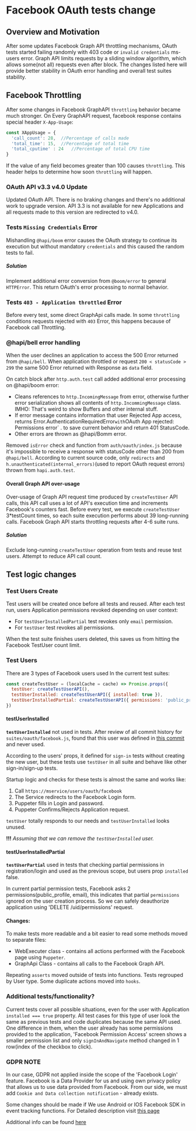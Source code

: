 # Facebook OAuth tests change

## Overview and Motivation
After some updates Facebook Graph API throttling mechanisms, OAuth tests started failing randomly with 403 code or
`invalid credentials` ms-users error.
Graph API limits requests by a sliding window algorithm, which allows some(not all) requests even after block.
The changes listed here will provide better stability in OAuth error handling and overall test suites stability.

## Facebook Throttling
After some changes in Facebook GraphAPI `throttling` behavior became much stronger.
On Every GraphAPI request, facebook response contains special header `X-App-Usage`:
```javascript
const XAppUsage = {
  'call_count': 28,  //Percentage of calls made 
  'total_time': 15,  //Percentage of total time
  'total_cputime' : 24   //Percentage of total CPU time
}
```
If the value of any field becomes greater than 100 causes `throttling`.
This header helps to determine how soon `throttling` will happen.

### OAuth API v3.3 v4.0 Update
Updated OAuth API. There is no braking changes and there's no additional work to upgrade version.
API 3.3 is not available for new Applications and all requests made to this version are redirected to v4.0.

### Tests `Missing Credentials` Error
Mishandling `@hapi/boom` error causes the OAuth strategy to continue its execution but without mandatory `credentials` and this caused the random tests to fail.

##### Solution
Implement additional error conversion from `@boom/error` to general `HTTPError`. 
This return OAuth's error processing to normal behavior.
 
### Tests `403 - Application throttled` Error
Before every test, some direct GraphApi calls made. In some `throttling` conditions requests rejected with `403` Error,
this happens because of Facebook call Throttling. 

### @hapi/bell error handling
When the user declines an application to access the 500 Error returned from `@hapi/bell`.
When application throttled or request `200 < statusCode > 299` the same 500 Error returned with Response as `data` field.

On catch block after `http.auth.test` call added additional error processing on @hapi/boom error:
* Cleans references to `http.IncomingMessage` from error, otherwise further error serialization shows all contents of `http.IncommingMessage` class. 
IMHO: That's weird to show Buffers and other internal stuff.
* If error message contains information that user Rejected App access, returns Error.AuthenticationRequiredError` with `OAuth App rejected: Permissions error` . to save current behavior and return 401 StatusCode.
* Other errors are thrown as @hapi/Bomm error.

Removed `isError` check and function from `auth/oauth/index.js` because it's impossible to receive a response with statusCode other than 200 from `@hapi/bell`.
According to current source code, only `redirects` and `h.unauthenticated(internal_errors)`(used to report OAuth request errors) thrown from `hapi.auth.test`.

#### Overall Graph API over-usage
Over-usage of Graph API request time produced by `createTestUser` API calls, this API call uses a lot of API's execution time and increments Facebook's counters fast.
Before every test, we execute `createTestUser`  3*testCount times, so each suite execution performs about 39 long-running calls. 
Facebook Graph API starts throttling requests after 4-6 suite runs.

##### Solution
Exclude long-running `createTestUser` operation from tests and reuse test users.
Attempt to reduce API call count.
 
## Test logic changes

### Test Users Create
Test users will be created once before all tests and reused.
After each test run, users Application permissions revoked depending on user context:
* For `testUserInstalledPartial` test revokes only `email` permission.
* For `testUser` test revokes all permissions.

When the test suite finishes users deleted, this saves us from hitting the Facebook TestUser count limit.

### Test Users
There are 3 types of Facebook users used In the current test suites:
```javascript
const createTestUser = (localCache = cache) => Promise.props({
  testUser: createTestUserAPI(),
  testUserInstalled: createTestUserAPI({ installed: true }),
  testUserInstalledPartial: createTestUserAPI({ permissions: 'public_profile' }),
})
```

#### testUserInstalled
**`testUserInstalled`** not used in tests. After review of all commit history for `suites/oauth/facebook.js`, found that
this user was defined in [this commit](https://github.com/makeomatic/ms-users/blob/733aba371b62d90935c42087ca6d3912152cb63b/test/suites/oauth/facebook.js)
and never used.

According to the users' props, it defined for `sign-in` tests without creating the new user,
but these tests use `testUser` in all suite and behave like other sign-in/sign-up tests.

Startup logic and checks for these tests is almost the same and works like:
1. Call `https://mservice/users/oauth/facebook`
2. The Service redirects to the Facebook Login form.
3. Puppeter fills in Login and password.
4. Puppeter Confirms/Rejects Application request.

`testUser` totally responds to our needs and `testUserInstalled` looks unused.

**!!!** _Assuming that we can remove the `testUserInstalled` user._

#### testUserInstalledPartial
**`testUserPartial`** used in tests that checking partial permissions in registration/login and used as the previous scope,
but users prop `installed` false.

In current partial permission tests, Facebook asks 2 permissions(public_profile, email), this indicates that
partial `permissions` ignored on the user creation process. So we can safely deauthorize application using 'DELETE /uid/permissions' request.

#### Changes:
To make tests more readable and a bit easier to read some methods moved to separate files:
* WebExecuter class - contains all actions performed with the Facebook page using `Puppeter`.
* GraphApi Class - contains all calls to the Facebook Graph API.

Repeating `asserts` moved outside of tests into functions.
Tests regrouped by User type. Some duplicate actions moved into `hooks`.
  
### Additional tests/functionality?
Current tests cover all possible situations, even for the user with Application `installed === true` property.
All test cases for this type of user look the same as previous tests and code duplicates because the same API used. 
One difference in them, when the user already has some permissions provided to the application,
'Facebook Permission Access' screen shows a smaller permission list
and only `signInAndNavigate` method changed in 1 row(index of the checkbox to click).


### GDPR NOTE
In our case, GDPR not applied inside the scope of the 'Facebook Login' feature.
Facebook is a Data Provider for us and using own privacy policy that allows us to use 
data provided from Facebook.
From our side, we must add `Cookie and Data collection notification` - already exists.

Some changes should be made if We use Android or IOS Facebook SDK in event tracking functions. 
For Detailed description visit [this page](https://www.facebook.com/business/m/one-sheeters/gdpr-developer-faqs)

Additional info can be found [here](https://developers.facebook.com/docs/app-events/best-practices/gdpr-compliance)
